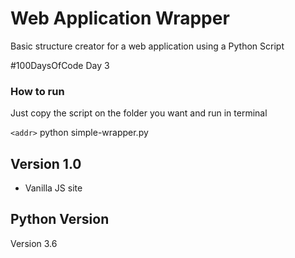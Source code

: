 # Web Application Wrapper
Basic structure creator for a web application using a Python Script

#100DaysOfCode Day 3

### How to run
Just copy the script on the folder you want and run in terminal 

`<addr>` python simple-wrapper.py


## Version 1.0
- Vanilla JS site

## Python Version
Version 3.6
